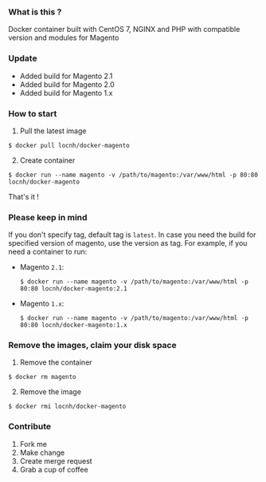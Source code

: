 ### What is this ?
Docker container built with CentOS 7, NGINX and PHP with compatible version and modules for Magento

### Update
- Added build for Magento 2.1
- Added build for Magento 2.0
- Added build for Magento 1.x

### How to start
1. Pull the latest image
  ```
  $ docker pull locnh/docker-magento
  ```
2. Create container
  ```
  $ docker run --name magento -v /path/to/magento:/var/www/html -p 80:80 locnh/docker-magento
  ```
That's it !

### Please keep in mind
If you don't specify tag, default tag is `latest`. In case you need the build for specified version of magento, use the version as tag. For example, if you need a container to run:
- Magento `2.1`:
  ```
  $ docker run --name magento -v /path/to/magento:/var/www/html -p 80:80 locnh/docker-magento:2.1
  ```
- Magento `1.x`:
  ```
  $ docker run --name magento -v /path/to/magento:/var/www/html -p 80:80 locnh/docker-magento:1.x
  ```

### Remove the images, claim your disk space
1. Remove the container
  ```
  $ docker rm magento
  ```
2. Remove the image
  ```
  $ docker rmi locnh/docker-magento
  ```

### Contribute
1. Fork me
2. Make change
3. Create merge request
4. Grab a cup of coffee
